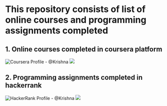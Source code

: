 # This repository consists of list of online courses and programming assignments completed 
## 1. Online courses completed in coursera platform
![Coursera Profile - @Krishna](https://www.coursera.org/user/561cdbbba511413575f29516d241aae7)
![](https://68.media.tumblr.com/92a71d62ace9940f8ddd540400444fc4/tumblr_inline_mppo32jFBC1qz4rgp.png)
## 2. Programming assignments completed in hackerrank
![HackerRank Profile - @Krishna](https://www.hackerrank.com/Krishna_S?hr_r=1)
![](https://hrcdn.net/hackerrank/assets/styleguide/logo_wordmark-13074b67abceb42ce8fd38bdeaac6926.svg)
